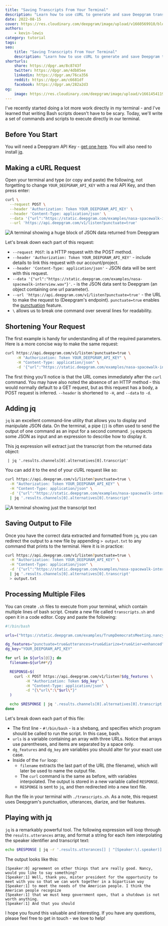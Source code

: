 ```yaml
---
title: "Saving Transcripts From Your Terminal"
description: "Learn how to use cURL to generate and save Deepgram transcripts directly from your terminal. Start now!"
date: 2022-08-15
cover: https://res.cloudinary.com/deepgram/image/upload/v1660569910/blog/2022/08/saving-transcripts-from-terminal/cover.jpg
authors:
    - kevin-lewis
category: tutorial
tags:
seo:
    title: "Saving Transcripts From Your Terminal"
    description: "Learn how to use cURL to generate and save Deepgram transcripts directly from your terminal. Start now!"
shorturls:
    share: https://dpgr.am/8c8743f
    twitter: https://dpgr.am/4db85ee
    linkedin: https://dpgr.am/76ca356
    reddit: https://dpgr.am/c6681df
    facebook: https://dpgr.am/282a2d3
og:
    image: https://res.cloudinary.com/deepgram/image/upload/v1661454119/blog/saving-transcripts-from-terminal/ograph.png
---
```


I've recently started doing a lot more work directly in my terminal - and I've learned that writing Bash scripts doesn't have to be scary. Today, we'll write a set of commands and scripts to execute directly in our terminal.

## Before You Start

You will need a Deepgram API Key - [get one here](https://console.deepgram.com/signup?jump=keys). You will also need to install [jq](https://stedolan.github.io/jq/).

## Making a cURL Request

Open your terminal and type (or copy and paste) the following, not forgetting to change `YOUR_DEEPGRAM_API_KEY` with a real API Key, and then press enter:

```bash
curl \
  --request POST \
  --header 'Authorization: Token YOUR_DEEPGRAM_API_KEY' \
  --header 'Content-Type: application/json' \
  --data '{"url":"https://static.deepgram.com/examples/nasa-spacewalk-interview.wav"}' \
  --url 'https://api.deepgram.com/v1/listen?punctuate=true'
```

![A terminal showing a huge block of JSON data returned from Deepgram](https://res.cloudinary.com/deepgram/image/upload/v1658401448/blog/2022/08/saving-transcripts-from-terminal/full-output.png)

Let's break down each part of this request:

*   `--request POST`: is a HTTP request with the POST method.
*   `--header 'Authorization: Token YOUR_DEEPGRAM_API_KEY'` - include details to link this request with our account/project.
*   `--header 'Content-Type: application/json'` - JSON data will be sent with this request.
*   `--data '{"url":"https://static.deepgram.com/examples/nasa-spacewalk-interview.wav"}'`. - is the JSON data sent to Deepgram (an object containing one url parameter).
*   `--url 'https://api.deepgram.com/v1/listen?punctuate=true'` - the URL to make the request to (Deepgram's endpoint). `punctuate=true` enables the [punctuation](https://developers.deepgram.com/documentation/features/punctuate/) feature.
*   `\` allows us to break one command over several lines for readability.

## Shortening Your Request

The first example is handy for understanding all of the required parameters. Here is a more concise way to make the same request:

```bash
curl https://api.deepgram.com/v1/listen?punctuate=true \
     -H "Authorization: Token YOUR_DEEPGRAM_API_KEY" \
     -H "Content-Type: application/json" \
     -d '{"url":"https://static.deepgram.com/examples/nasa-spacewalk-interview.wav"}'
```

The first thing you'll notice is that the URL comes immediately after the `curl` command. You may have also noted the absence of an HTTP method - this would normally default to a GET request, but as this request has a body, a POST request is inferred. `--header` is shortened to `-H`, and `--data` to `-d`.

## Adding jq

`jq` is an excellent command-line utility that allows you to display and manipulate JSON data. On the terminal, a pipe (`|`) is often used to send the output of one command as an input for a second command. `jq` expects some JSON as input and an expression to describe how to display it.

This jq expression will extract just the transcript from the returned data object:

` | jq '.results.channels[0].alternatives[0].transcript'`

You can add it to the end of your cURL request like so:

```bash
curl https://api.deepgram.com/v1/listen?punctuate=true \
  -H "Authorization: Token YOUR_DEEPGRAM_API_KEY" \
  -H "Content-Type: application/json" \
  -d '{"url":"https://static.deepgram.com/examples/nasa-spacewalk-interview.wav"}' \
  | jq '.results.channels[0].alternatives[0].transcript'
```

![A terminal showing just the transcript text](https://res.cloudinary.com/deepgram/image/upload/v1658401443/blog/2022/08/saving-transcripts-from-terminal/jq.png)

## Saving Output to File

Once you have the correct data extracted and formatted from `jq`, you can redirect the output to a new file by appending `> output.txt` to any command that prints to the terminal. Here it is in practice:

```bash
curl https://api.deepgram.com/v1/listen?punctuate=true \
  -H "Authorization: Token YOUR_DEEPGRAM_API_KEY" \
  -H "Content-Type: application/json" \
  -d '{"url":"https://static.deepgram.com/examples/nasa-spacewalk-interview.wav"}' \
  | jq '.results.channels[0].alternatives[0].transcript'
  > output.txt
```

## Processing Multiple Files

You can create `.sh` files to execute from your terminal, which contain multiple lines of bash script. Create a new file called `transcripts.sh` and open it in a code editor. Copy and paste the following:

```bash
#!/bin/bash

urls=("https://static.deepgram.com/examples/TrumpDemocratsMeeting.nancyshort.wav" "https://static.deepgram.com/examples/nasa-spacewalk-interview.wav" "https://static.deepgram.com/examples/deep-learning-podcast-clip.wav")

dg_features="punctuate=true&utterances=true&diarize=true&tier=enhanced"
dg_key="YOUR_DEEPGRAM_API_KEY"

for url in ${urls[@]}; do
  filename=${url##*/}

  RESPONSE=$(
    curl -X POST https://api.deepgram.com/v1/listen?$dg_features \
         -H "Authorization: Token $dg_key" \
         -H "Content-Type: application/json" \
         -d "{\"url\":\"$url\"}"
  )

  echo $RESPONSE | jq '.results.channels[0].alternatives[0].transcript' > $filename.txt
done
```

Let's break down each part of this file:

*   The first line - `#!/bin/bash` - is a shebang, and specifies which program should be called to run the script. In this case, bash.
*   `urls` is a variable containing an array with three URLs. Notice that arrays use parentheses, and items are separated by a space only.
*   `dg_features` and `dg_key` are variables you should alter for your exact use case.
*   Inside of the `for` loop:
    *   `filename` extracts the last part of the URL (the filename), which will later be used to name the output file.
    *   The `curl` command is the same as before, with variables interpolated. The output is stored in a new variable called `RESPONSE`.
    *   `RESPONSE` is sent to `jq`, and then redirected into a new text file.

Run the file in your terminal with `./transcripts.sh`. As a note, this request uses Deepgram's punctuation, utterances, diarize, and tier features.

## Playing with jq

`jq` is a remarkably powerful tool. The following expression will loop through the `results.utterances` array, and format a string for each item interpolating the speaker identifier and transcript text:

```bash
echo $RESPONSE | jq -r '.results.utterances[] | "[Speaker:\(.speaker)] \(.transcript)"' > $filename.txt
```

The output looks like this:

    [Speaker:0] agreement on other things that are really good. Nancy, would you like to say something?
    [Speaker:1] Well, thank you, mister president for the opportunity to meet with you so that we can work together in a bipartisan way
    [Speaker:1] to meet the needs of the American people. I think the American people recognize
    [Speaker:1] that we must keep government open, that a shutdown is not worth anything.
    [Speaker:1] And that you should

I hope you found this valuable and interesting. If you have any questions, please feel free to get in touch - we love to help!

        